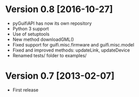 Version 0.8 [2016-10-27]
========================

- pyGuifiAPI has now its own repository
- Python 3 support
- Use of setuptools
- New method downloadGML()
- Fixed support for guifi.misc.firmware and guifi.misc.model
- Fixed and improved methods: updateLink, updateDevice
- Renamed tests/ folder to examples/


Version 0.7 [2013-02-07]
========================

- First release

